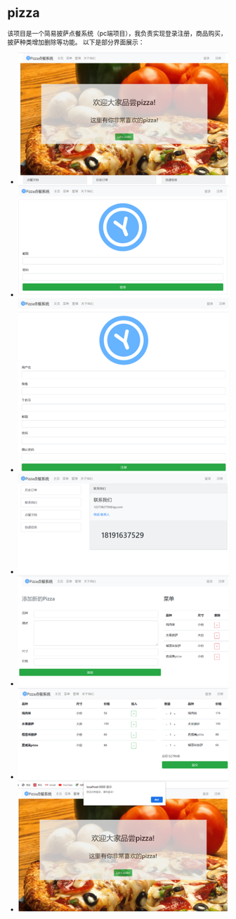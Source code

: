 # pizza
该项目是一个简易披萨点餐系统（pc端项目），我负责实现登录注册，商品购买，披萨种类增加删除等功能。 
以下是部分界面展示：
- ![主页面](/show-image/home.png)
- ![登录界面](/show-image/login.png)
- ![注册界面](/show-image/register.png)
- ![关于我们](/show-image/about.png)
- ![管理界面](/show-image/admin.png)
- ![点餐界面](/show-image/ordering.png)
- ![全局守卫](/show-image/update.png)
